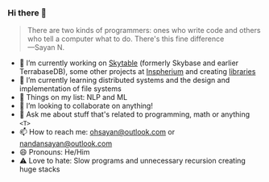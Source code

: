 ### Hi there 👋

> There are two kinds of programmers: ones who write code and others who tell a computer what to do. There's this fine difference<br>—Sayan N.

- 🔭 I’m currently working on [Skytable](https://github.com/skybasedb/skybase) (formerly Skybase and earlier TerrabaseDB), some other projects at [Inspherium](https://github.com/inspherium) and creating [libraries](https://crates.io/users/ohsayan)
- 🌱 I’m currently learning distributed systems and the design and implementation of file systems
- 🔮 Things on my list: NLP and ML
- 👯 I’m looking to collaborate on anything!
- 💬 Ask me about stuff that's related to programming, math or anything `<T>`
- 📫 How to reach me: ohsayan@outlook.com or nandansayan@outlook.com
- 😄 Pronouns: He/Him
- ⚠️ Love to hate: Slow programs and unnecessary recursion creating huge stacks
